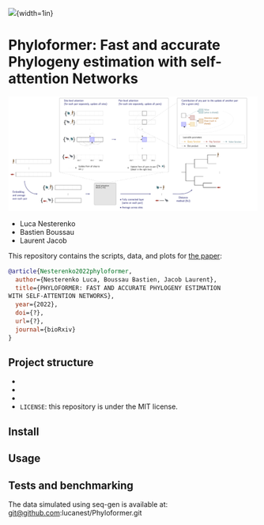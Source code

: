 ![](logo.jpg){width=1in}
# Phyloformer: Fast and accurate Phylogeny estimation with self-attention Networks

![](sketch.png)

- Luca Nesterenko
- Bastien Boussau
- Laurent Jacob

This repository contains the scripts, data, and plots for [the paper](https://arxiv.org/abs/???):


```bibtex
@article{Nesterenko2022phyloformer,
  author={Nesterenko Luca, Boussau Bastien, Jacob Laurent},
  title={PHYLOFORMER: FAST AND ACCURATE PHYLOGENY ESTIMATION
WITH SELF-ATTENTION NETWORKS},
  year={2022},
  doi={?},
  url={?},
  journal={bioRxiv}
}
```

## Project structure

- 
- 
- 
- `LICENSE`: this repository is under the MIT license.

## Install

## Usage

## Tests and benchmarking
The data simulated using seq-gen is available at: git@github.com:lucanest/Phyloformer.git

